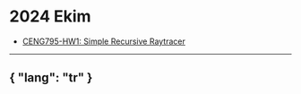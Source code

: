 # 2024 Ekim

- [CENG795-HW1: Simple Recursive Raytracer](/gönderiler/2024/10/ceng795-hw1)



---
{
    "lang": "tr"
}
---

